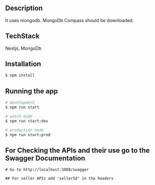 
## Description

It uses mongodb. MongoDb Compass should be downloaded.

## TechStack

Nestjs, MongoDb

## Installation

```bash
$ npm install
```

## Running the app

```bash
# development
$ npm run start

# watch mode
$ npm run start:dev

# production mode
$ npm run start:prod
```

## For Checking the APIs and their use go to the Swagger Documentation 
```
# Go to http://localhost:3000/swagger 

## For seller APIs add 'sellerId' in the headers
```
